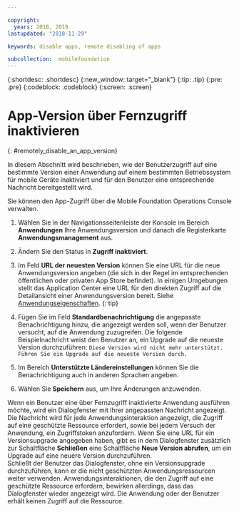 ```yaml
---

copyright:
  years: 2018, 2019
lastupdated: "2018-11-29"

keywords: disable apps, remote disabling of apps

subcollection:  mobilefoundation
---
```


{:shortdesc: .shortdesc}
{:new_window: target="_blank"}
{:tip: .tip}
{:pre: .pre}
{:codeblock: .codeblock}
{:screen: .screen}

# App-Version über Fernzugriff inaktivieren
{: #remotely_disable_an_app_version}

In diesem Abschnitt wird beschrieben, wie der Benutzerzugriff auf eine bestimmte Version einer Anwendung auf einem bestimmten Betriebssystem für mobile Geräte inaktiviert und für den Benutzer eine entsprechende Nachricht bereitgestellt wird.

Sie können den App-Zugriff über die Mobile Foundation Operations Console verwalten.

1. Wählen Sie in der Navigationsseitenleiste der Konsole im Bereich **Anwendungen** Ihre Anwendungsversion und danach die Registerkarte **Anwendungsmanagement** aus.
2. Ändern Sie den Status in **Zugriff inaktiviert**.
3. Im Feld **URL der neuesten Version** können Sie eine URL für die neue Anwendungsversion angeben (die sich in der Regel im entsprechenden öffentlichen oder privaten App Store befindet).
   In einigen Umgebungen stellt das Application Center eine URL für den direkten Zugriff auf die Detailansicht einer Anwendungsversion bereit. Siehe [Anwendungseigenschaften](https://mobilefirstplatform.ibmcloud.com/tutorials/en/foundation/8.0/appcenter/appcenter-console/#application-properties).
   {: tip}

4. Fügen Sie im Feld **Standardbenachrichtigung** die angepasste Benachrichtigung hinzu, die angezeigt werden soll, wenn der Benutzer versucht, auf die Anwendung zuzugreifen. Die folgende Beispielnachricht weist den Benutzer an, ein Upgrade auf die neueste Version durchzuführen:
   `Diese Version wird nicht mehr unterstützt. Führen Sie ein Upgrade auf die neueste Version durch.`
5. Im Bereich **Unterstützte Ländereinstellungen** können Sie die Benachrichtigung auch in anderen Sprachen angeben.
6. Wählen Sie **Speichern** aus, um Ihre Änderungen anzuwenden.

Wenn ein Benutzer eine über Fernzugriff inaktivierte Anwendung ausführen möchte, wird ein Dialogfenster mit Ihrer angepassten Nachricht angezeigt. Die Nachricht wird für jede Anwendungsinteraktion angezeigt, die Zugriff auf eine geschützte Ressource erfordert, sowie bei jedem Versuch der Anwendung, ein Zugriffstoken anzufordern. Wenn Sie eine URL für ein Versionsupgrade angegeben haben, gibt es in dem Dialogfenster zusätzlich zur Schaltfläche **Schließen** eine Schaltfläche **Neue Version abrufen**, um ein Upgrade auf eine neuere Version durchzuführen. <br/>
Schließt der Benutzer das Dialogfenster, ohne ein Versionsupgrade durchzuführen, kann er die nicht geschützten Anwendungsressourcen weiter verwenden. Anwendungsinteraktionen, die den Zugriff auf eine geschützte Ressource erfordern, bewirken allerdings, dass das Dialogfenster wieder angezeigt wird. Die Anwendung oder der Benutzer erhält keinen Zugriff auf die Ressource.
